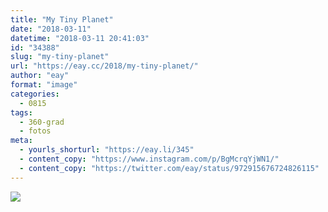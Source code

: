 ```yaml
---
title: "My Tiny Planet"
date: "2018-03-11"
datetime: "2018-03-11 20:41:03"
id: "34388"
slug: "my-tiny-planet"
url: "https://eay.cc/2018/my-tiny-planet/"
author: "eay"
format: "image"
categories:
  - 0815
tags:
  - 360-grad
  - fotos
meta:
  - yourls_shorturl: "https://eay.li/345"
  - content_copy: "https://www.instagram.com/p/BgMcrqYjWN1/"
  - content_copy: "https://twitter.com/eay/status/972915676724826115"
---
```


![](https://eay.cc/uploads/2018/mytinyplanet.jpeg)
